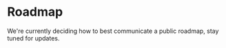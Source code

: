 # Roadmap

We're currently deciding how to best communicate a public roadmap, stay tuned for updates.

